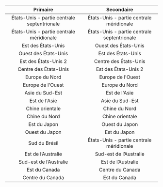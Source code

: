 |Primaire |Secondaire |
|:-----------------:|:-----------------:|
|États-Unis - partie centrale septentrionale |États-Unis - partie centrale méridionale |
|États-Unis - partie centrale méridionale |États-Unis - partie centrale septentrionale |
|Est des États-Unis |Ouest des États-Unis |
|Ouest des États-Unis |Est des États-Unis |
|Est des États-Unis 2 |Centre des États-Unis |
|Centre des États-Unis |Est des États-Unis 2 |
|Europe du Nord |Europe de l'Ouest |
|Europe de l'Ouest |Europe du Nord |
|Asie du Sud-Est |Est de l'Asie |
|Est de l'Asie |Asie du Sud-Est |
|Chine orientale |Chine du Nord |
|Chine du Nord |Chine orientale |
|Est du Japon |Ouest du Japon |
|Ouest du Japon |Est du Japon |
|Sud du Brésil |États-Unis - partie centrale méridionale |
|Est de l’Australie |Sud-est de l’Australie|
|Sud-est de l’Australie|Est de l’Australie |
|Est du Canada |Centre du Canada |
|Centre du Canada |Est du Canada |

<!---HONumber=AcomDC_0525_2016-->